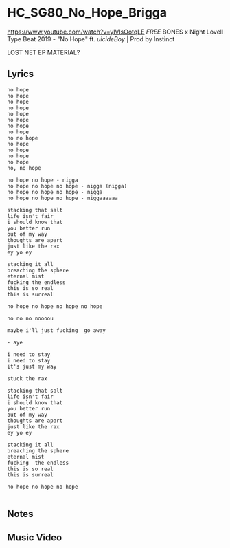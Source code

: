 # HC_SG80_No_Hope_Brigga

https://www.youtube.com/watch?v=ylVlsOotqLE
*FREE* BONES x Night Lovell Type Beat 2019 - "No Hope" ft. $uicideBoy$ | Prod by Instinct

LOST NET EP MATERIAL?

## Lyrics

```
no hope
no hope
no hope
no hope
no hope
no hope
no hope
no hope
no no hope
no hope
no hope
no hope
no hope
no, no hope

no hope no hope - nigga
no hope no hope no hope - nigga (nigga)
no hope no hope no hope - nigga
no hope no hope no hope - niggaaaaaa

stacking that salt
life isn't fair
i should know that
you better run
out of my way
thoughts are apart
just like the rax
ey yo ey

stacking it all
breaching the sphere
eternal mist 
fucking the endless 
this is so real
this is surreal

no hope no hope no hope no hope

no no no noooou

maybe i'll just fucking  go away

- aye

i need to stay
i need to stay
it's just my way

stuck the rax

stacking that salt
life isn't fair
i should know that
you better run
out of my way
thoughts are apart
just like the rax
ey yo ey

stacking it all
breaching the sphere
eternal mist 
fucking  the endless 
this is so real
this is surreal

no hope no hope no hope


```

## Notes

## Music Video
